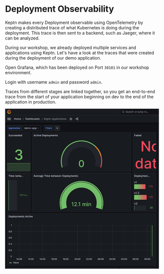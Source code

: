 # Deployment Observability

Keptn makes every Deployment observable using OpenTelemetry by creating a distributed trace of what Kubernetes is doing during the deployment. This trace is then sent to a backend, such as Jaeger, where it can be analyzed.

During our workshop, we already deployed multiple services and applications using Keptn. Let's have a look at the traces that were created during the deployment of our demo application.

Open Grafana, which has been deployed on Port `30101` in our workshop environment.

Login with username `admin` and password `admin`.

Traces from different stages are linked together, so you get an end-to-end trace from the start of your application beginning on dev to the end of the application in production.

![Dora](../assets/06-dora-metrics.png)
